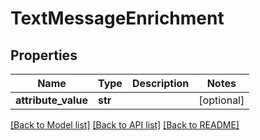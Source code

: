 # TextMessageEnrichment

## Properties
Name | Type | Description | Notes
------------ | ------------- | ------------- | -------------
**attribute_value** | **str** |  | [optional] 

[[Back to Model list]](../README.md#documentation-for-models) [[Back to API list]](../README.md#documentation-for-api-endpoints) [[Back to README]](../README.md)

